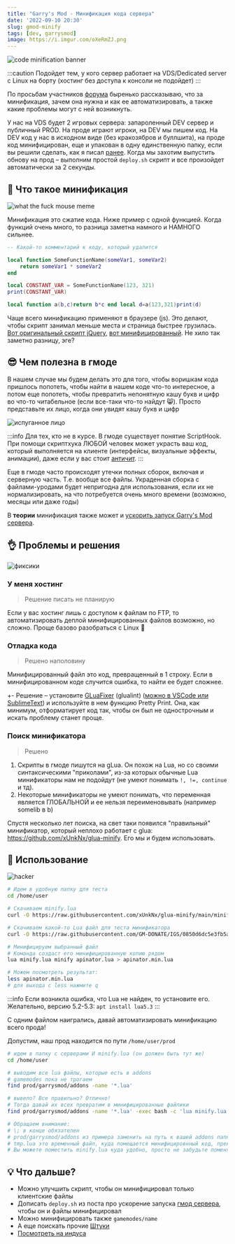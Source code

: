 ```yaml
---
title: "Garry's Mod - Минификация кода сервера"
date: '2022-09-10 20:30'
slug: gmod-minify
tags: [dev, garrysmod]
image: https://i.imgur.com/oXeRmZJ.png
---
```


![code minification banner](https://i.imgur.com/oXeRmZJ.png)

:::caution
Подойдет тем, у кого сервер работает на VDS/Dedicated server с Linux на борту (хостинг без доступа к консоли не подойдет)
:::

По просьбам участников [форума](https://forum.gm-donate.net/t/1395) быренько рассказываю, что за минификация, зачем она нужна и как ее автоматизировать, а также какие проблемы могут с ней возникнуть.

<!--truncate-->

У нас на VDS будет 2 игровых сервера: запароленный DEV сервер и публичный PROD. На проде играют игроки, на DEV мы пишем код. На DEV код у нас в исходном виде (без кракозябров и буллшита), на проде код минифицирован, еще и упакован в одну единственную папку, если вы решили сделать, как я писал [ранее](./07-25-gmod-startup.md). Когда мы захотим выпустить обнову на прод – выполним простой `deploy.sh` скрипт и все произойдет автоматически за 2 секунды.

## 🤔 Что такое минификация

![what the fuck mouse meme](https://i.imgur.com/WRavu90.png)

Минификация это сжатие кода. Ниже пример с одной функцией. Когда функций очень много, то разница заметна намного и НАМНОГО сильнее.

```lua NO minification
-- Какой-то комментарий к коду, который удалится

local function SomeFunctionName(someVar1, someVar2)
	return someVar1 * someVar2
end

local CONSTANT_VAR = SomeFunctionName(123, 321)
print(CONSTANT_VAR)
```

```lua minified
local function a(b,c)return b*c end local d=a(123,321)print(d)
```

Чаще всего минификацию применяют в браузере (js). Это делают, чтобы скрипт занимал меньше места и страница быстрее грузилась. [Вот оригинальный скрипт jQuery](https://code.jquery.com/jquery-3.6.1.js), [вот минифицированный](https://code.jquery.com/jquery-3.6.1.min.js). Не хило так заметно разницу, эге?

## 😎 Чем полезна в гмоде

В нашем случае мы будем делать это для того, чтобы воришкам кода пришлось попотеть, чтобы найти в нашем коде что-то интересное, а потом еще попотеть, чтобы превратить непонятную кашу букв и цифр во что-то читабельное (если все-таки что-то найдут 😸). Просто представьте их лицо, когда они увидят кашу букв и цифр

![испуганное лицо](https://i.imgur.com/9xYtUmH.png)

:::info
Для тех, кто не в курсе. В гмоде существует понятие ScriptHook. При помощи скриптхука ЛЮБОЙ человек может украсть ваш код, который выполняется на клиенте (интерфейсы, визуальные эффекты, анимации), даже если у вас стоит [античит](https://forum.gm-donate.net/t/zarplata-nabornym/1560/3).
:::

Еще в гмоде часто происходят утечки полных сборок, включая и серверную часть. Т.е. вообще все файлы. Украденная сборка с файлами-уродами будет непригодна для использования, если их не нормализировать, на что потребуется очень много времени (возможно, месяцы или даже годы)

В **теории** минификация также может и [ускорить запуск Garry's Mod сервера](./07-25-gmod-startup.md).

## 👌 Проблемы и решения

![фиксики](https://i.imgur.com/kuLFFQ8.png)

### У меня хостинг

> Решение писать не планирую

Если у вас хостинг лишь с доступом к файлам по FTP, то автоматизировать деплой минифицированных файлов возможно, но сложно. Проще базово разобраться с Linux 🐧

### Отладка кода

> Решено наполовину

Минифицированный файл это код, превращенный в 1 строку. Если в минифицированном коде случится ошибка, то найти ее будет сложнее.

+- Решение – установите [GLuaFixer](https://github.com/FPtje/GLuaFixer) (glualint) ([можно в VSCode или SublimeText](/gmod-development)) и используйте в нем функцию Pretty Print. Она, как минимум, отформатирует код так, чтобы он был не однострочным и искать проблему станет проще.

### Поиск минификатора

> Решено

1. Скрипты в гмоде пишутся на gLua. Он похож на Lua, но со своими синтаксическими "приколами", из-за которых обычные Lua минификаторы нам не подойдут (не умеют понимать `!, !=, continue` и тд).
2. Некоторые минификаторы не умеют понимать, что переменная является ГЛОБАЛЬНОЙ и ее нельзя переименовывать (например somelib в b)

Спустя несколько лет поиска, на свет таки появился "правильный" минификатор, который неплохо работает с glua: https://github.com/xUnkNx/glua-minify. Его мы и будем использовать.

## 🚀 Использование

![hacker](https://i.imgur.com/AJSGwOG.png)

```bash
# Идем в удобную папку для теста
cd /home/user

# Скачиваем minify.lua
curl -O https://raw.githubusercontent.com/xUnkNx/glua-minify/main/minify.lua

# Скачиваем какой-то Lua файл для теста минификатора
curl -O https://raw.githubusercontent.com/GM-DONATE/IGS/0850d6dc5e3fb5a007c6fb0e655706898dde116b/addons/igs-core/lua/igs/apinator.lua

# Минифицируем выбранный файл
# Команда создаст его минифицированную копию рядом
lua minify.lua minify apinator.lua > apinator.min.lua

# Можем посмотреть результат:
less apinator.min.lua
# для выхода с less нажмите q
```

:::info
Если возникла ошибка, что Lua не найден, то установите его. Желательно, версию 5.2-5.3: `apt install lua5.3`
:::

С одним файлом наигрались, давай автоматизировать минификацию всего прода!

Допустим, наш прод находится по пути `/home/user/prod`

```bash
# идем в папку с серверами И minify.lua (он должен быть тут же)
cd /home/user

# выводим все lua файлы, которые есть в addons
# gamemodes пока не трогаем
find prod/garrysmod/addons -name '*.lua'

# вывело? Все правильно? Отлично!
# Тогда давай их всех превратим в минифицированные файлики
find prod/garrysmod/addons -name '*.lua' -exec bash -c 'lua minify.lua minify "$1" > tmp.lua || cp -v "$1" tmp.lua ; cp -v tmp.lua "$1"' sh {} \;

# Обращаем внимание:
# \; в конце обязателен
# prod/garrysmod/addons из примера заменить на путь к вашей addons папке от текущей папки
# tmp.lua это временный файл, куда помещается минифицировнный код, прежде чем заменить оригинальный файл. Это связано с тем, что системный IO почему-то не может считать и сразу перезаписать файл, который читает
# Вы можете поместить minify.lua куда удобно, просто не забудьте поменять путь к этому файлу в команде
```

## 💡 Что дальше?

- Можно улучшить скрипт, чтобы он минифицировал только клиентские файлы
- Дописать `deploy.sh` из поста про ускорение запуска [гмод сервера](./07-25-gmod-startup.md), чтобы он и файлы минифицировал
- Можно минифицировать также `gamemodes/name`
- А еще поискать прочие [Штуки](/docs/garrysmod/)
- [Посмотреть на индуса](https://ru.freepik.com/free-photo/beautiful-male-portrait-isolated-young-emotional-hindu-man-in-blue-shirt-astonished-shocked-crazy-happy_11649046.htm)
